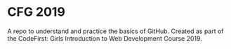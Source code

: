# CFG 2019

A repo to understand and practice the basics of GitHub.   Created as part of the CodeFirst: Girls Introduction to Web Development Course 2019.
